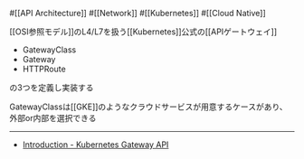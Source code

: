 #[[API Architecture]] #[[Network]] #[[Kubernetes]] #[[Cloud Native]]

[[OSI参照モデル]]のL4/L7を扱う[[Kubernetes]]公式の[[APIゲートウェイ]]

- GatewayClass
- Gateway
- HTTPRoute

の3つを定義し実装する

GatewayClassは[[GKE]]のようなクラウドサービスが用意するケースがあり、外部or内部を選択できる

---

- [Introduction - Kubernetes Gateway API](https://gateway-api.sigs.k8s.io/)